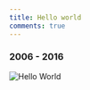 ```yaml
---
title: Hello world
comments: true
---
```


### 2006 - 2016
![Hello World](https://petrosh.files.wordpress.com/2006/03/01010001.JPG)
